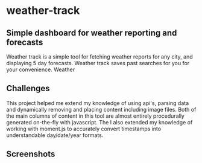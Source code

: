 # weather-track

## Simple dashboard for weather reporting and forecasts
Weather track is a simple tool for fetching weather reports for any city, and displaying 5 day forecasts. Weather track saves past searches for you for your convenience. Weather

## Challenges
This project helped me extend my knowledge of using api's, parsing data and dynamically removing and placing content including image files. Both of the main columns of content in this tool are almost entirely procedurally generated on-the-fly with javascript. The
I also extended my knowledge of working with moment.js to accurately convert timestamps into understandable day/date/year formats. 

## Screenshots

